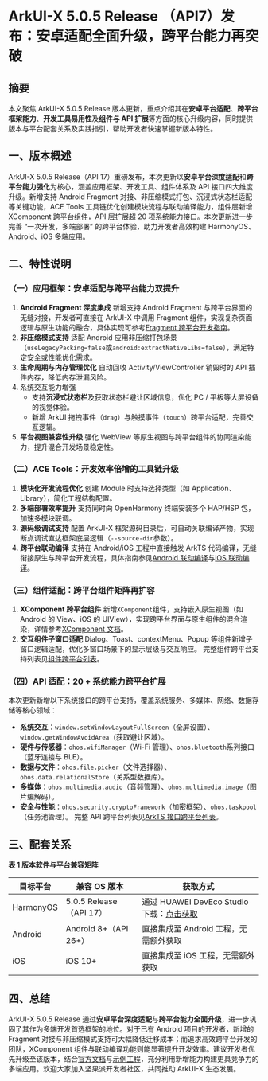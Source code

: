 # ArkUI-X 5.0.5 Release （API7）发布：安卓适配全面升级，跨平台能力再突破



## 摘要

本文聚焦 ArkUI-X 5.0.5 Release 版本更新，重点介绍其在**安卓平台适配**、**跨平台框架能力**、**开发工具易用性**及**组件与 API 扩展**等方面的核心升级内容，同时提供版本与平台配套关系及实践指引，帮助开发者快速掌握新版本特性。

## 一、版本概述

ArkUI-X 5.0.5 Release（API 17）重磅发布，本次更新以**安卓平台深度适配**和**跨平台能力强化**为核心，涵盖应用框架、开发工具、组件体系及 API 接口四大维度升级。新增支持 Android Fragment 对接、非压缩模式打包、沉浸式状态栏适配等关键功能，ACE Tools 工具链优化创建模块流程与联动编译能力，组件层新增 XComponent 跨平台组件，API 层扩展超 20 项系统能力接口。本次更新进一步完善 “一次开发，多端部署” 的跨平台体验，助力开发者高效构建 HarmonyOS、Android、iOS 多端应用。

## 二、特性说明

### （一）应用框架：安卓适配与跨平台能力双提升

1. **Android Fragment 深度集成**
   新增支持 Android Fragment 与跨平台界面的无缝对接，开发者可直接在 ArkUI-X 中调用 Fragment 组件，实现复杂页面逻辑与原生功能的融合，具体实现可参考[Fragment 跨平台开发指南](https://gitcode.com/arkui-x/docs/blob/master/zh-cn/application-dev/tutorial/how-to-use-fragment-on-android.md)。
2. **非压缩模式支持**
   适配 Android 应用非压缩打包场景（`useLegacyPacking=false`或`android:extractNativeLibs=false`），满足特定安全或性能优化需求。
3. **生命周期与内存管理优化**
   自动回收 Activity/ViewController 销毁时的 API 插件内存，降低内存泄漏风险。
4. 系统交互能力增强
   - 支持**沉浸式状态栏**及获取状态栏避让区域信息，优化 PC / 平板等大屏设备的视觉体验。
   - 新增 ArkUI 拖拽事件（`drag`）与触摸事件（`touch`）跨平台适配，完善交互逻辑。
5. **平台视图兼容性升级**
   强化 WebView 等原生视图与跨平台组件的协同渲染能力，提升混合开发场景稳定性。

### （二）ACE Tools：开发效率倍增的工具链升级

1. **模块化开发流程优化**
   创建 Module 时支持选择类型（如 Application、Library），简化工程结构配置。
2. **多端部署效率提升**
   支持同时向 OpenHarmony 终端安装多个 HAP/HSP 包，加速多模块联调。
3. **源码级调试支持**
   配置 ArkUI-X 框架源码目录后，可自动关联编译产物，实现断点调试直达框架底层逻辑（`--source-dir`参数）。
4. **跨平台联动编译**
   支持在 Android/iOS 工程中直接触发 ArkTS 代码编译，无缝衔接原生与跨平台开发流程，具体指南参见[Android 联动编译](https://gitcode.com/arkui-x/docs/blob/master/zh-cn/application-dev/tutorial/how-to-linkage-compilation-on-android.md)与[iOS 联动编译](https://gitcode.com/arkui-x/docs/blob/master/zh-cn/application-dev/tutorial/how-to-linkage-compilation-on-ios.md)。

### （三）组件适配：跨平台组件矩阵再扩容

1. **XComponent 跨平台组件**
   新增`XComponent`组件，支持嵌入原生视图（如 Android 的 View、iOS 的 UIView），实现跨平台界面与原生组件的混合渲染，详情参考[XComponent 文档](https://gitcode.com/arkui-x/docs/blob/master/zh-cn/application-dev/reference/arkui-ts/ts-basic-components-xcomponent.md)。
2. **交互组件子窗口适配**
   Dialog、Toast、contextMenu、Popup 等组件新增子窗口逻辑适配，优化多窗口场景下的显示层级与交互响应。
   完整组件跨平台支持列表见[组件跨平台列表](https://gitcode.com/arkui-x/docs/blob/master/zh-cn/application-dev/reference/arkui-ts/README.md)。

### （四）API 适配：20 + 系统能力跨平台扩展

本次更新新增以下系统接口的跨平台支持，覆盖系统服务、多媒体、网络、数据存储等核心领域：

- **系统交互**：`window.setWindowLayoutFullScreen`（全屏设置）、`window.getWindowAvoidArea`（获取避让区域）。
- **硬件与传感器**：`ohos.wifiManager`（Wi-Fi 管理）、`ohos.bluetooth`系列接口（蓝牙连接与 BLE）。
- **数据与文件**：`ohos.file.picker`（文件选择器）、`ohos.data.relationalStore`（关系型数据库）。
- **多媒体**：`ohos.multimedia.audio`（音频管理）、`ohos.multimedia.image`（图片编解码）。
- **安全与性能**：`ohos.security.cryptoFramework`（加密框架）、`ohos.taskpool`（任务池管理）。
  完整 API 跨平台列表见[ArkTS 接口跨平台列表](https://gitcode.com/arkui-x/docs/blob/master/zh-cn/application-dev/reference/apis/README.md)。

## 三、配套关系

**表 1 版本软件与平台兼容矩阵**

| 目标平台  | 兼容 OS 版本            | 获取方式                                                     |
| --------- | ----------------------- | ------------------------------------------------------------ |
| HarmonyOS | 5.0.5 Release（API 17） | 通过 HUAWEI DevEco Studio 下载：[点击获取](https://developer.huawei.com/consumer/cn/download/) |
| Android   | Android 8+（API 26+）   | 直接集成至 Android 工程，无需额外获取                        |
| iOS       | iOS 10+                 | 直接集成至 iOS 工程，无需额外获取                            |

## 四、总结

ArkUI-X 5.0.5 Release 通过**安卓平台深度适配**与**跨平台能力全面升级**，进一步巩固了其作为多端开发首选框架的地位。对于已有 Android 项目的开发者，新增的 Fragment 对接与非压缩模式支持可大幅降低迁移成本；而追求高效跨平台开发的团队，XComponent 组件与联动编译功能则能显著提升开发效率。建议开发者优先升级至该版本，结合[官方文档](https://gitcode.com/arkui-x/docs)与[示例工程](https://gitcode.com/arkui-x/samples)，充分利用新增能力构建更具竞争力的多端应用。欢迎大家加入坚果派开发者社区，共同推动 ArkUI-X 生态发展。

